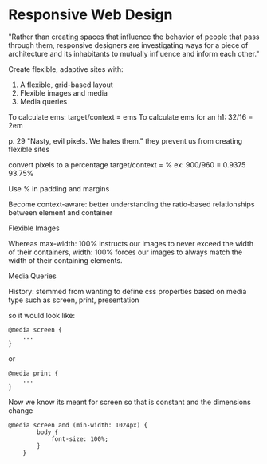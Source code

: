# Responsive Web Design

"Rather than creating spaces that influence the behavior of people that pass through them, responsive designers are investigating ways for a piece of architecture and its inhabitants to mutually influence and inform each other."

Create flexible, adaptive sites with:

1. A flexible, grid-based layout
2. Flexible images and media
3. Media queries

To calculate ems: 
    target/context = ems
To calculate ems for an h1: 
    32/16 = 2em

p. 29 "Nasty, evil pixels. We hates them."
they prevent us from creating flexible sites

convert pixels to a percentage
        target/context = % 
ex:
        900/960 = 0.9375
        93.75%

Use % in padding and margins

Become context-aware: better understanding the ratio-based
relationships between element and container
 
Flexible Images

Whereas max-width: 100% instructs our
images to never exceed the width of their containers, width:
100% forces our images to always match the width of their containing
elements.

Media Queries 

History: stemmed from wanting to define css properties based on media type such as screen, print, presentation

so it would look like:
```
@media screen {
    ...
}
```
or
``` 
@media print {
    ...
}
```

Now we know its meant for screen
so that is constant and the dimensions change 

``` 
@media screen and (min-width: 1024px) {
        body {
            font-size: 100%;
        }
    }
 ```